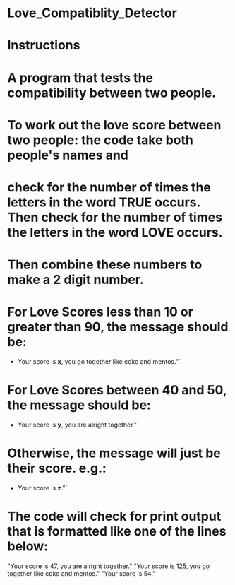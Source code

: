 # Love_Compatiblity_Detector
# Instructions
# A program that tests the compatibility between two people.  
# To work out the love score between two people: the code take both people's names and
# check for the number of times the letters in the word TRUE occurs. Then check for the number of times the letters in the word LOVE occurs. 
# Then combine these numbers to make a 2 digit number. 
# For Love Scores **less than 10** or **greater than 90**, the message should be:
- Your score is **x**, you go together like coke and mentos."` 
# For Love Scores **between 40** and **50**, the message should be:
- Your score is **y**, you are alright together."`
# Otherwise, the message will just be their score. e.g.:
- Your score is **z**."`
# The  code will check for print output that is formatted like one of the lines below:
"Your score is 47, you are alright together."
"Your score is 125, you go together like coke and mentos."
"Your score is 54."

